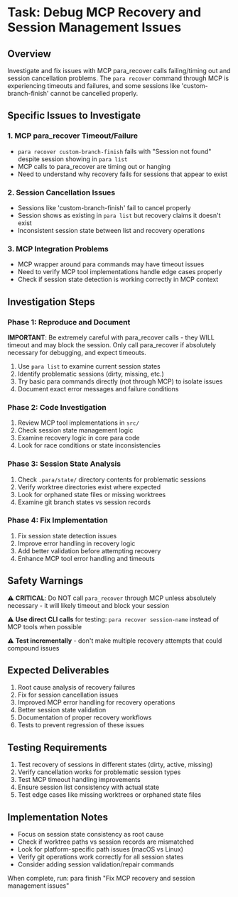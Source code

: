 # Task: Debug MCP Recovery and Session Management Issues

## Overview
Investigate and fix issues with MCP para_recover calls failing/timing out and session cancellation problems. The `para recover` command through MCP is experiencing timeouts and failures, and some sessions like 'custom-branch-finish' cannot be cancelled properly.

## Specific Issues to Investigate

### 1. MCP para_recover Timeout/Failure
- `para recover custom-branch-finish` fails with "Session not found" despite session showing in `para list`
- MCP calls to para_recover are timing out or hanging
- Need to understand why recovery fails for sessions that appear to exist

### 2. Session Cancellation Issues  
- Sessions like 'custom-branch-finish' fail to cancel properly
- Session shows as existing in `para list` but recovery claims it doesn't exist
- Inconsistent session state between list and recovery operations

### 3. MCP Integration Problems
- MCP wrapper around para commands may have timeout issues
- Need to verify MCP tool implementations handle edge cases properly
- Check if session state detection is working correctly in MCP context

## Investigation Steps

### Phase 1: Reproduce and Document
**IMPORTANT**: Be extremely careful with para_recover calls - they WILL timeout and may block the session. Only call para_recover if absolutely necessary for debugging, and expect timeouts.

1. Use `para list` to examine current session states
2. Identify problematic sessions (dirty, missing, etc.)
3. Try basic para commands directly (not through MCP) to isolate issues
4. Document exact error messages and failure conditions

### Phase 2: Code Investigation
1. Review MCP tool implementations in `src/` 
2. Check session state management logic
3. Examine recovery logic in core para code
4. Look for race conditions or state inconsistencies

### Phase 3: Session State Analysis
1. Check `.para/state/` directory contents for problematic sessions
2. Verify worktree directories exist where expected
3. Look for orphaned state files or missing worktrees
4. Examine git branch states vs session records

### Phase 4: Fix Implementation
1. Fix session state detection issues
2. Improve error handling in recovery logic
3. Add better validation before attempting recovery
4. Enhance MCP tool error handling and timeouts

## Safety Warnings

⚠️ **CRITICAL**: Do NOT call `para_recover` through MCP unless absolutely necessary - it will likely timeout and block your session

⚠️ **Use direct CLI calls** for testing: `para recover session-name` instead of MCP tools when possible

⚠️ **Test incrementally** - don't make multiple recovery attempts that could compound issues

## Expected Deliverables

1. Root cause analysis of recovery failures
2. Fix for session cancellation issues  
3. Improved MCP error handling for recovery operations
4. Better session state validation
5. Documentation of proper recovery workflows
6. Tests to prevent regression of these issues

## Testing Requirements

1. Test recovery of sessions in different states (dirty, active, missing)
2. Verify cancellation works for problematic session types
3. Test MCP timeout handling improvements
4. Ensure session list consistency with actual state
5. Test edge cases like missing worktrees or orphaned state files

## Implementation Notes

- Focus on session state consistency as root cause
- Check if worktree paths vs session records are mismatched
- Look for platform-specific path issues (macOS vs Linux)
- Verify git operations work correctly for all session states
- Consider adding session validation/repair commands

When complete, run: para finish "Fix MCP recovery and session management issues"